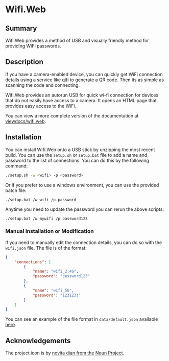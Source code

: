 # Wifi.Web

## Summary

Wifi.Web provides a method of USB and visually friendly method for providing WiFi passwords.

## Description

If you have a camera-enabled device, you can quickly get WiFi connection details using a service like [qifi](https://qifi.org/) to generate a QR code. Then its as simple as scanning the code and connecting.

Wifi.Web provides an autorun USB for quick wi-fi connection for devices that do not easily have access to a camera. It opens an HTML page that provides easy access to the WiFi.

You can view a more complete version of the documentation at [viewdocs/wifi.web](http://jrbeverly.viewdocs.io/wifi.web).

## Installation

You can install Wifi.Web onto a USB stick by unzipping the most recent build. You can use the `setup.sh` or `setup.bat` file to add a name and password to the list of connections. You can do this by the following command:

```bash
./setup.sh -w <wifi> -p <password>
```

Or if you prefer to use a windows environment, you can use the provided batch file:

```batch
./setup.bat /w wifi /p password 
```

Anytime you need to update the password you can rerun the above scripts:

```batch
./setup.bat /w mywifi /p password123 
```

### Manual Installation or Modification

If you need to manually edit the connection details, you can do so with the `wifi.json` file. The file is of the format:

```json
{
    "connections": [
        {
            "name": "wifi_2.4G",
            "password": "password123"
        },
        {
            "name": "wifi_5G",
            "password": "123123!"
        }
    ]
}
```

You can see an example of the file format in `data/default.json` available [here](src/data/default.json).

## Acknowledgements

The project icon is by [novita dian from the Noun Project](docs/icon/README.md).